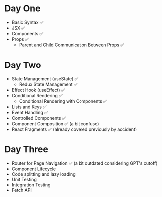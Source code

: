 # Day One

- Basic Syntax ✅
- JSX ✅
- Components ✅
- Props ✅
    - Parent and Child Communication Between Props ✅

# Day Two

- State Management (useState) ✅
    - Redux State Management ✅
- Effect Hook (useEffect) ✅
- Conditional Rendering ✅
    - Conditional Rendering with Components ✅
- Lists and Keys ✅
- Event Handling ✅
- Controlled Components ✅
- Component Composition ✅ (a bit confuse)
- React Fragments ✅ (already covered previously by accident)

# Day Three

- Router for Page Navigation ✅ (a bit outdated considering GPT's cutoff)
- Component Lifecycle
- Code splitting and lazy loading
- Unit Testing
- Integration Testing
- Fetch API